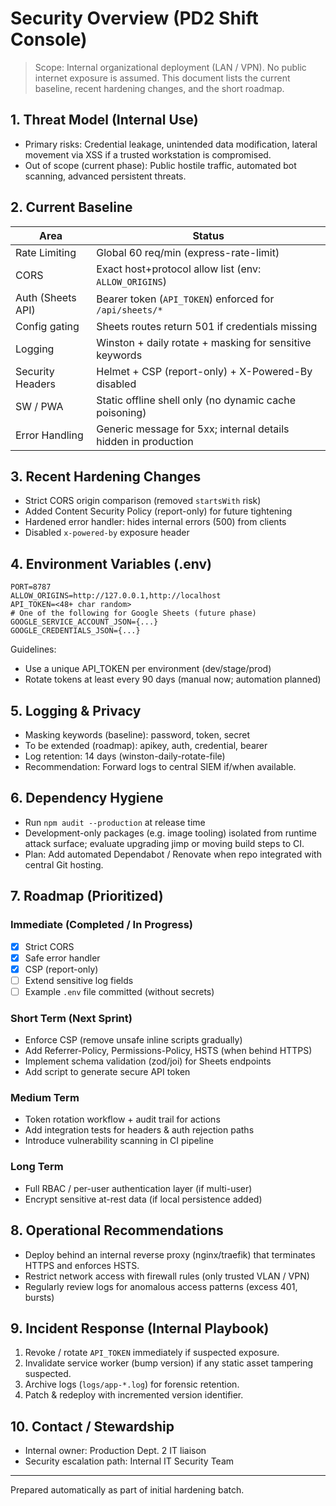 # Security Overview (PD2 Shift Console)

> Scope: Internal organizational deployment (LAN / VPN). No public internet exposure is assumed. This document lists the current baseline, recent hardening changes, and the short roadmap.

## 1. Threat Model (Internal Use)
- Primary risks: Credential leakage, unintended data modification, lateral movement via XSS if a trusted workstation is compromised.
- Out of scope (current phase): Public hostile traffic, automated bot scanning, advanced persistent threats.

## 2. Current Baseline
| Area | Status |
|------|--------|
| Rate Limiting | Global 60 req/min (express-rate-limit) |
| CORS | Exact host+protocol allow list (env: `ALLOW_ORIGINS`) |
| Auth (Sheets API) | Bearer token (`API_TOKEN`) enforced for `/api/sheets/*` |
| Config gating | Sheets routes return 501 if credentials missing |
| Logging | Winston + daily rotate + masking for sensitive keywords |
| Security Headers | Helmet + CSP (report-only) + X-Powered-By disabled |
| SW / PWA | Static offline shell only (no dynamic cache poisoning) |
| Error Handling | Generic message for 5xx; internal details hidden in production |

## 3. Recent Hardening Changes
- Strict CORS origin comparison (removed `startsWith` risk)
- Added Content Security Policy (report-only) for future tightening
- Hardened error handler: hides internal errors (500) from clients
- Disabled `x-powered-by` exposure header

## 4. Environment Variables (.env)
```
PORT=8787
ALLOW_ORIGINS=http://127.0.0.1,http://localhost
API_TOKEN=<48+ char random>
# One of the following for Google Sheets (future phase)
GOOGLE_SERVICE_ACCOUNT_JSON={...}
GOOGLE_CREDENTIALS_JSON={...}
```
Guidelines:
- Use a unique API_TOKEN per environment (dev/stage/prod)
- Rotate tokens at least every 90 days (manual now; automation planned)

## 5. Logging & Privacy
- Masking keywords (baseline): password, token, secret
- To be extended (roadmap): apikey, auth, credential, bearer
- Log retention: 14 days (winston-daily-rotate-file)
- Recommendation: Forward logs to central SIEM if/when available.

## 6. Dependency Hygiene
- Run `npm audit --production` at release time
- Development-only packages (e.g. image tooling) isolated from runtime attack surface; evaluate upgrading jimp or moving build steps to CI.
- Plan: Add automated Dependabot / Renovate when repo integrated with central Git hosting.

## 7. Roadmap (Prioritized)
### Immediate (Completed / In Progress)
- [x] Strict CORS
- [x] Safe error handler
- [x] CSP (report-only)
- [ ] Extend sensitive log fields
- [ ] Example `.env` file committed (without secrets)

### Short Term (Next Sprint)
- Enforce CSP (remove unsafe inline scripts gradually)
- Add Referrer-Policy, Permissions-Policy, HSTS (when behind HTTPS)
- Implement schema validation (zod/joi) for Sheets endpoints
- Add script to generate secure API token

### Medium Term
- Token rotation workflow + audit trail for actions
- Add integration tests for headers & auth rejection paths
- Introduce vulnerability scanning in CI pipeline

### Long Term
- Full RBAC / per-user authentication layer (if multi-user)
- Encrypt sensitive at-rest data (if local persistence added)

## 8. Operational Recommendations
- Deploy behind an internal reverse proxy (nginx/traefik) that terminates HTTPS and enforces HSTS.
- Restrict network access with firewall rules (only trusted VLAN / VPN)
- Regularly review logs for anomalous access patterns (excess 401, bursts)

## 9. Incident Response (Internal Playbook)
1. Revoke / rotate `API_TOKEN` immediately if suspected exposure.
2. Invalidate service worker (bump version) if any static asset tampering suspected.
3. Archive logs (`logs/app-*.log`) for forensic retention.
4. Patch & redeploy with incremented version identifier.

## 10. Contact / Stewardship
- Internal owner: Production Dept. 2 IT liaison
- Security escalation path: Internal IT Security Team

---
Prepared automatically as part of initial hardening batch.
